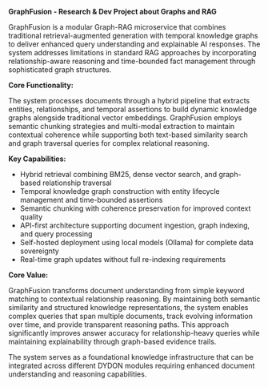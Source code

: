 **GraphFusion - Research & Dev Project about Graphs and RAG**

GraphFusion is a modular Graph-RAG microservice that combines traditional retrieval-augmented generation with temporal knowledge graphs to deliver enhanced query understanding and explainable AI responses. The system addresses limitations in standard RAG approaches by incorporating relationship-aware reasoning and time-bounded fact management through sophisticated graph structures.

**Core Functionality:**

The system processes documents through a hybrid pipeline that extracts entities, relationships, and temporal assertions to build dynamic knowledge graphs alongside traditional vector embeddings. GraphFusion employs semantic chunking strategies and multi-modal extraction to maintain contextual coherence while supporting both text-based similarity search and graph traversal queries for complex relational reasoning.

**Key Capabilities:**

- Hybrid retrieval combining BM25, dense vector search, and graph-based relationship traversal
- Temporal knowledge graph construction with entity lifecycle management and time-bounded assertions
- Semantic chunking with coherence preservation for improved context quality
- API-first architecture supporting document ingestion, graph indexing, and query processing
- Self-hosted deployment using local models (Ollama) for complete data sovereignty
- Real-time graph updates without full re-indexing requirements

**Core Value:**

GraphFusion transforms document understanding from simple keyword matching to contextual relationship reasoning. By maintaining both semantic similarity and structured knowledge representations, the system enables complex queries that span multiple documents, track evolving information over time, and provide transparent reasoning paths. This approach significantly improves answer accuracy for relationship-heavy queries while maintaining explainability through graph-based evidence trails.

The system serves as a foundational knowledge infrastructure that can be integrated across different DYDON modules requiring enhanced document understanding and reasoning capabilities.
